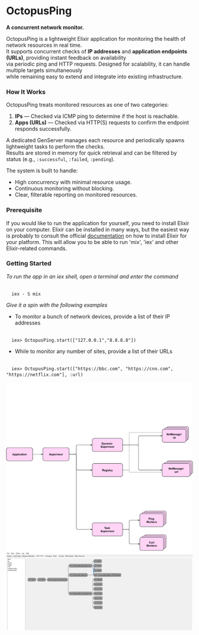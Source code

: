 # OctopusPing

**A concurrent network monitor.**

OctopusPing is a lightweight Elixir application for monitoring the health of network resources in real time.  
It supports concurrent checks of **IP addresses** and **application endpoints (URLs)**, providing instant feedback on availability  
via periodic ping and HTTP requests. Designed for scalability, it can handle multiple targets simultaneously  
while remaining easy to extend and integrate into existing infrastructure.

### How It Works

OctopusPing treats monitored resources as one of two categories:

1. **IPs** — Checked via ICMP ping to determine if the host is reachable.
2. **Apps (URLs)** — Checked via HTTP(S) requests to confirm the endpoint responds successfully.

A dedicated GenServer manages each resource and periodically spawns lightweight tasks to perform the checks.  
Results are stored in memory for quick retrieval and can be filtered by status (e.g., `:successful`, `:failed`, `:pending`).

The system is built to handle:
- High concurrency with minimal resource usage.
- Continuous monitoring without blocking.
- Clear, filterable reporting on monitored resources.

### Prerequisite
If you would like to run the application for yourself, you need to install Elixir on your computer. Elixir can be installed in many ways, but the easiest way is probably to consult the official [documentation](https://elixir-lang.org/install.html) on how to install Elixir for your platform. This will allow you to be able to run 'mix', 'iex' and other Elixir-related commands.

### Getting Started
*To run the app in an iex shell, open a terminal and enter the command*

```iex

  iex - S mix

```

*Give it a spin with the following examples*

- To monitor a bunch of network devices, provide a list of their IP addresses
```iex

  iex> OctopusPing.start(["127.0.0.1","8.8.8.8"])

```

- While to monitor any number of sites, provide a list of their URLs

```iex

  iex> OctopusPing.start(["https://bbc.com", "https://cnn.com", "https://netflix.com"], :url)
```

![](img/system_design.png)
![](img/observer.jpg)

